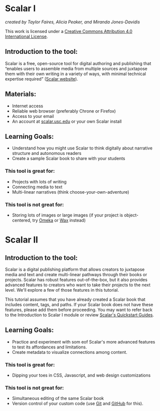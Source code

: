 # Scalar I
*created by Taylor Faires, Alicia Peaker, and Miranda Jones-Davidis*

This work is licensed under a [Creative Commons Attribution 4.0 International License](http://creativecommons.org/licenses/by/4.0/).

## Introduction to the tool:
Scalar is a free, open-source tool for digital authoring and publishing that “enables users to assemble media from multiple sources and juxtapose them with their own writing in a variety of ways, with minimal technical expertise required” ([Scalar website](https://scalar.me/anvc/scalar/)).

## Materials:
- Internet access
- Reliable web browser (preferably Chrone or Firefox)
- Access to your email
- An account at [scalar.usc.edu](https://scalar.me/anvc/) or your own Scalar install

## Learning Goals:
- Understand how you might use Scalar to think digitally about narrative structure and autonomous readers
- Create a sample Scalar book to share with your students

### This tool is great for:
- Projects with lots of writing
- Connecting media to text
- Multi-linear narratives (think choose-your-own-adventure)

### This tool is not great for:
- Storing lots of images or large images (if your project is object-centered, try [Omeka](https://www.omeka.net/) or [Wax](https://minicomp.github.io/wax/) instead)

# Scalar II

## Introduction to the tool:
Scalar is a digital publishing platform that allows creators to juxtapose media and text and create multi-linear pathways through their books or projects. Scalar has robust features out-of-the-box, but it also provides advanced features to creators who want to take their projects to the next level. We'll explore a few of those features in this tutorial.
 
This tutorial  assumes that you have already created a Scalar book that includes content, tags, and paths. If your Scalar book does not have these features, please add them before proceeding. You may want to refer back to the Introduction to Scalar I module or review [Scalar's Quickstart Guides](https://scalar.usc.edu/works/guide2/quickstarts?path=index).

## Learning Goals:
- Practice and experiment with som eof Scalar's more advanced features to test its affordances and limitations.
- Create metadata to visualize connections among content.

### This tool is great for:
- Dipping your toes in CSS, Javascript, and web design customizations

### This tool is not great for:
- Simultaneous editing of the same Scalar book
- Version control of your custom code (use [Git](https://git-scm.com/) and [GitHub](https://github.com/) for this).

